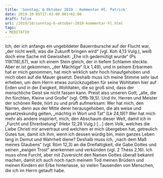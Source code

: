 ```yaml
---
title: 'Sonntag, 6 Oktober 2019 : Kommentar Hl. Patrick'
date: 2019-10-05T17:43:00.001+02:00
draft: false
url: /2019/10/sonntag-6-oktober-2019-kommentar-hl.html
tags: 
- MEDITATIO
---
```


Ich, der ich anfangs ein ungebildeter Bauernbursche auf der Flucht war, „der nicht weiß, was die Zukunft bringen wird“ (vgl. Koh 4,13 Vulg.), weiß doch eine Sache mit Gewissheit: „Ehe ich gedemütigt wurde“ (Ps 119(118),67), war ich einem Stein gleich, der in tiefem Schlamm steckte. Aber er ist gekommen, „der Mächtige“ (Lk 1,49), und in seinem Erbarmen hat er mich genommen, hat mich wirklich sehr hoch hinaufgehoben und mich oben auf die Mauer gesetzt. Deshalb muss ich meine Stimme sehr laut erheben, um dem Herrn etwas zurückzugeben für seine Wohltaten hier auf Erden und in der Ewigkeit, Wohltaten, die so groß sind, dass der menschliche Geist sie nicht fassen kann. Preist also unseren Gott, „alle, die ihn fürchten, Kleine und Große“ (vgl. Offb 19,5). Und ihr, Herren und Meister der schönen Rede, hört zu und prüft aufmerksam: Wer hat mich, den Narren, denn aus der Mitte derer herausgehoben, die als weise und gesetzeskundig gelten, „mächtig in Wort und Tat“ (Lk 24,19)? Wer hat mich mehr als andere inspiriert, mich, den Abschaum dieser Welt, damit ich in „Furcht und Ehrerbietung“ (Hebr 12,28 Vulg.) \[…\] dem Volk, welches die Liebe Christi mir anvertraut und welchem er mich übergeben hat, getreulich Gutes tue, damit ich ihm, wenn ich dessen würdig bin, mein ganzes Leben lang in Demut und Wahrheit diene? Deshalb muss ich, „nach dem Maß meines Glaubens“ (vgl. Röm 12,3) an die Dreifaltigkeit, die Gabe Gottes und seinen „ewigen Trost“ anerkennen und verkünden (vgl. 2 Thess 2,16). Ich muss ohne Furcht, aber mit Zuversicht den Namen Gottes überall bekannt machen, damit ich auch noch nach meinem Tod meinen Brüdern und meinen Kindern ein Erbe hinterlasse, so vielen Tausenden von Menschen, die ich im Herrn getauft habe.